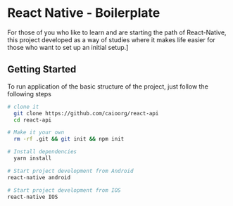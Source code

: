 React Native - Boilerplate
======================================

For those of you who like to learn and are starting the path of React-Native, this project developed as a way of studies where it makes life easier for those who want to set up an initial setup.]

Getting Started
---------------
To run application of the basic structure of the project, just follow the following steps

```sh
# clone it
  git clone https://github.com/caioorg/react-api
  cd react-api

# Make it your own
  rm -rf .git && git init && npm init

# Install dependencies
  yarn install

# Start project development from Android
react-native android

# Start project development from IOS
react-native IOS
```
